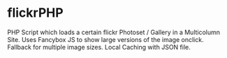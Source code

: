# flickrPHP
PHP Script which loads a certain flickr Photoset / Gallery in a Multicolumn Site. Uses Fancybox JS to show large versions of the image onclick. Fallback for multiple image sizes. Local Caching with JSON file.
